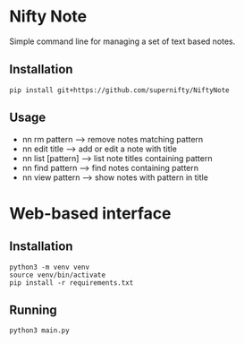 # Nifty Note
Simple command line for managing a set of text based notes.

## Installation
```
pip install git+https://github.com/supernifty/NiftyNote
```

## Usage
* nn rm pattern --> remove notes matching pattern
* nn edit title --> add or edit a note with title
* nn list [pattern] --> list note titles containing pattern
* nn find pattern --> find notes containing pattern
* nn view pattern --> show notes with pattern in title

# Web-based interface

## Installation
```
python3 -m venv venv
source venv/bin/activate
pip install -r requirements.txt
```
## Running
```
python3 main.py
```